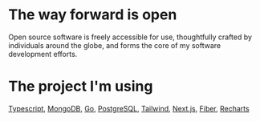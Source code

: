 # The way forward is open
Open source software is freely accessible for use, thoughtfully crafted by individuals around the globe, and forms the core of my software development efforts.

# The project I'm using
[Typescript](https://www.typescriptlang.org/), [MongoDB](https://www.mongodb.com/), [Go](https://go.dev/), [PostgreSQL](https://www.postgresql.org/), [Tailwind](https://tailwindcss.com/), [Next.js](https://nextjs.org/), [Fiber](https://gofiber.io/), [Recharts](https://recharts.org/en-US)
